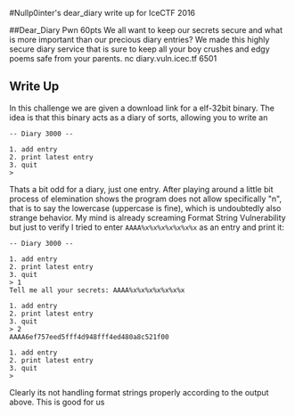 #Nullp0inter's dear_diary write up for IceCTF 2016

##Dear_Diary Pwn 60pts
We all want to keep our secrets secure and what is more important than our precious diary entries? We made this highly secure diary service that is sure to keep all your boy crushes and edgy poems safe from your parents. 
nc diary.vuln.icec.tf 6501

## Write Up
In this challenge we are given a download link for a elf-32bit binary. The
idea is that this binary acts as a diary of sorts, allowing you to write an

```
-- Diary 3000 --

1. add entry
2. print latest entry
3. quit
> 
```


Thats a bit odd for a diary, just one entry. After playing around a little bit process of elemination shows the program does not allow specifically "n", that is to say the lowercase (uppercase is fine), which is undoubtedly also strange behavior. My mind is already screaming Format String Vulnerability but just to verify I tried to enter `AAAA%x%x%x%x%x%x%x` as an entry and
print it:
```
-- Diary 3000 --

1. add entry
2. print latest entry
3. quit
> 1
Tell me all your secrets: AAAA%x%x%x%x%x%x%x

1. add entry
2. print latest entry
3. quit
> 2
AAAA6ef757eed5fff4d948fff4ed480a8c521f00

1. add entry
2. print latest entry
3. quit
> 
```

Clearly its not handling format strings properly according to the output above.
This is good for us
